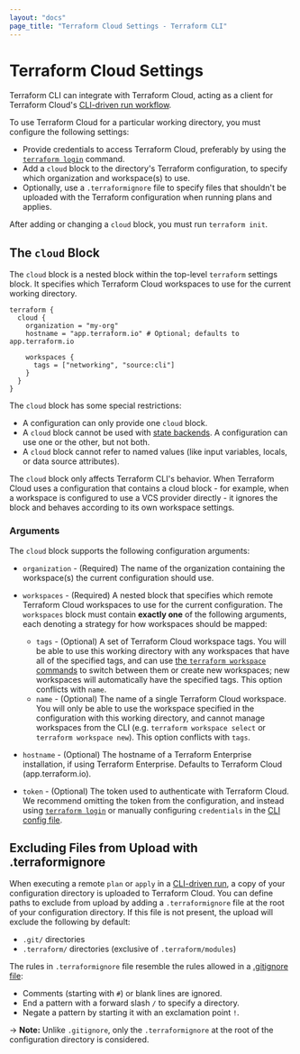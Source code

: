 ```yaml
---
layout: "docs"
page_title: "Terraform Cloud Settings - Terraform CLI"
---
```


# Terraform Cloud Settings

Terraform CLI can integrate with Terraform Cloud, acting as a client for Terraform Cloud's
[CLI-driven run workflow](https://www.terraform.io/docs/cloud/run/cli.html).

To use Terraform Cloud for a particular working directory, you must configure the following settings:

- Provide credentials to access Terraform Cloud, preferably by using the
  [`terraform login`](/docs/cli/commands/login.html) command.
- Add a `cloud` block to the directory's Terraform configuration, to specify
  which organization and workspace(s) to use.
- Optionally, use a `.terraformignore` file to specify files that shouldn't be
  uploaded with the Terraform configuration when running plans and applies.

After adding or changing a `cloud` block, you must run `terraform init`.

## The `cloud` Block

The `cloud` block is a nested block within the top-level `terraform` settings
block. It specifies which Terraform Cloud workspaces to use for the current
working directory.

```hcl
terraform {
  cloud {
    organization = "my-org"
    hostname = "app.terraform.io" # Optional; defaults to app.terraform.io

    workspaces {
      tags = ["networking", "source:cli"]
    }
  }
}
```

The `cloud` block has some special restrictions:

- A configuration can only provide one `cloud` block.
- A `cloud` block cannot be used with [state backends](/docs/language/settings/backends/index.html).
  A configuration can use one or the other, but not both.
- A `cloud` block cannot refer to named values (like input variables, locals, or
  data source attributes).

The `cloud` block only affects Terraform CLI's behavior. When Terraform Cloud uses a configuration
that contains a cloud block - for example, when a workspace is configured to use a VCS provider
directly - it ignores the block and behaves according to its own workspace settings.

### Arguments

The `cloud` block supports the following configuration arguments:

- `organization` - (Required) The name of the organization containing the
  workspace(s) the current configuration should use.

- `workspaces` - (Required) A nested block that specifies which remote Terraform Cloud workspaces to
use for the current configuration. The `workspaces` block must contain **exactly one** of the
following arguments, each denoting a strategy for how workspaces should be mapped:

    * `tags` - (Optional) A set of Terraform Cloud workspace tags. You will be able to use
      this working directory with any workspaces that have all of the specified tags,
      and can use [the `terraform workspace` commands](/docs/cli/workspaces/index.html)
      to switch between them or create new workspaces; new workspaces will automatically have
      the specified tags. This option conflicts with `name`.

    - `name` - (Optional) The name of a single Terraform Cloud workspace. You will
      only be able to use the workspace specified in the configuration with this working
      directory, and cannot manage workspaces from the CLI (e.g. `terraform workspace select` or
      `terraform workspace new`). This option conflicts with `tags`.

* `hostname` - (Optional) The hostname of a Terraform Enterprise installation, if using Terraform
  Enterprise. Defaults to Terraform Cloud (app.terraform.io).

- `token` - (Optional) The token used to authenticate with Terraform Cloud.
  We recommend omitting the token from the configuration, and instead using
  [`terraform login`](/docs/cli/commands/login.html) or manually configuring
  `credentials` in the
  [CLI config file](/docs/cli/config/config-file.html#credentials).

## Excluding Files from Upload with .terraformignore

When executing a remote `plan` or `apply` in a [CLI-driven run](/docs/cloud/run/cli.html),
a copy of your configuration directory is uploaded to Terraform Cloud. You can define
paths to exclude from upload by adding a `.terraformignore` file at the root of your
configuration directory. If this file is not present, the upload will exclude
the following by default:

- `.git/` directories
- `.terraform/` directories (exclusive of `.terraform/modules`)

The rules in `.terraformignore` file resemble the rules allowed in a
[.gitignore file](https://git-scm.com/book/en/v2/Git-Basics-Recording-Changes-to-the-Repository#_ignoring):

- Comments (starting with `#`) or blank lines are ignored.
- End a pattern with a forward slash `/` to specify a directory.
- Negate a pattern by starting it with an exclamation point `!`.

-> **Note:** Unlike `.gitignore`, only the `.terraformignore` at the root of the configuration directory is considered.
